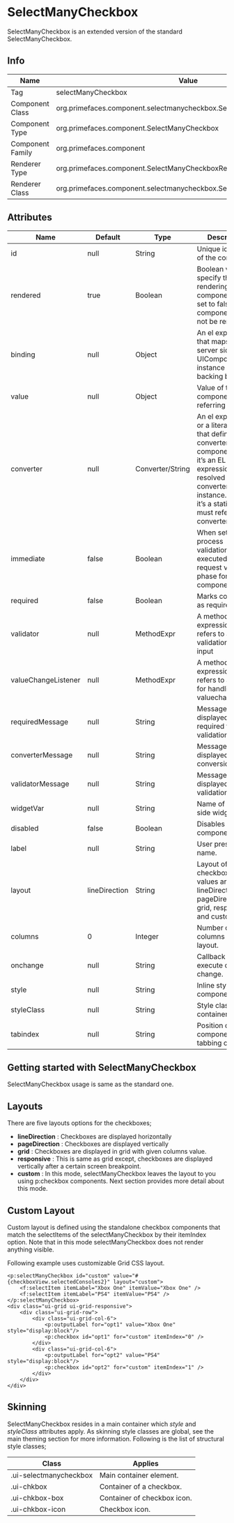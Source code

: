 # SelectManyCheckbox

SelectManyCheckbox is an extended version of the standard SelectManyCheckbox.

## Info

| Name | Value |
| - | - |
| Tag | selectManyCheckbox
| Component Class | org.primefaces.component.selectmanycheckbox.SelectManyCheckbox
| Component Type | org.primefaces.component.SelectManyCheckbox
| Component Family | org.primefaces.component |
| Renderer Type | org.primefaces.component.SelectManyCheckboxRenderer
| Renderer Class | org.primefaces.component.selectmanycheckbox.SelectManyCheckboxRenderer

## Attributes

| Name | Default | Type | Description | 
| --- | --- | --- | --- |
id | null | String | Unique identifier of the component
rendered | true | Boolean | Boolean value to specify the rendering of the component, when set to false component will not be rendered.
binding | null | Object | An el expression that maps to a server side UIComponent instance in a backing bean
value | null | Object | Value of the component referring to a List.
converter | null | Converter/String | An el expression or a literal text that defines a converter for the component. When it’s an EL expression, it’s resolved to a converter instance. In case it’s a static text, it must refer to a converter id
immediate | false | Boolean | When set true, process validations logic is executed at apply request values phase for this component.
required | false | Boolean | Marks component as required
validator | null | MethodExpr | A method expression that refers to a method validationg the input
valueChangeListener | null | MethodExpr | A method expression that refers to a method for handling a valuechangeevent
requiredMessage | null | String | Message to be displayed when required field validation fails.
converterMessage | null | String | Message to be displayed when conversion fails.
validatorMessage | null | String | Message to be displayed when validation fields.
widgetVar | null | String | Name of the client side widget.
disabled | false | Boolean | Disables the component.
label | null | String | User presentable name.
layout | lineDirection | String | Layout of the checkboxes, valid values are lineDirection , pageDirection, grid, responsive and custom.
columns | 0 | Integer | Number of columns in grid layout.
onchange | null | String | Callback to execute on value change.
style | null | String | Inline style of the component.
styleClass | null | String | Style class of the container.
tabindex | null | String | Position of the component in the tabbing order.

## Getting started with SelectManyCheckbox
SelectManyCheckbox usage is same as the standard one.

## Layouts
There are five layouts options for the checkboxes;

- **lineDirection** : Checkboxes are displayed horizontally
- **pageDirection** : Checkboxes are displayed vertically
- **grid** : Checkboxes are displayed in grid with given columns value.
- **responsive** : This is same as grid except, checkboxes are displayed vertically after a certain
    screen breakpoint.
- **custom** : In this mode, selectManyCheckbox leaves the layout to you using p:checkbox
    components. Next section provides more detail about this mode.

## Custom Layout
Custom layout is defined using the standalone checkbox components that match the selectItems of
the selectManyCheckbox by their itemIndex option. Note that in this mode selectManyCheckbox
does not render anything visible.

Following example uses customizable Grid CSS layout.


```xhtml
<p:selectManyCheckbox id="custom" value="#{checkboxView.selectedConsoles2}" layout="custom">
    <f:selectItem itemLabel="Xbox One" itemValue="Xbox One" />
    <f:selectItem itemLabel="PS4" itemValue="PS4" />
</p:selectManyCheckbox>
<div class="ui-grid ui-grid-responsive">
    <div class="ui-grid-row">
        <div class="ui-grid-col-6">
            <p:outputLabel for="opt1" value="Xbox One" style="display:block"/>
            <p:checkbox id="opt1" for="custom" itemIndex="0" />
        </div>
        <div class="ui-grid-col-6">
            <p:outputLabel for="opt2" value="PS4" style="display:block"/>
            <p:checkbox id="opt2" for="custom" itemIndex="1" />
        </div>
    </div>
</div>
```
## Skinning
SelectManyCheckbox resides in a main container which _style_ and _styleClass_ attributes apply. As
skinning style classes are global, see the main theming section for more information. Following is
the list of structural style classes;

| Class | Applies | 
| --- | --- | 
.ui-selectmanycheckbox | Main container element.
.ui-chkbox | Container of a checkbox.
.ui-chkbox-box | Container of checkbox icon.
.ui-chkbox-icon | Checkbox icon.
